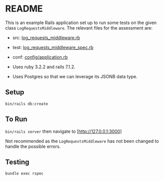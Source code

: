 # README

This is an example Rails application set up to run some tests on the given class `LogRequestsMiddleware`.
The relevant files for the assessment are:
- src: [log_requests_middleware.rb](lib/middleware/log_requests_middleware.rb)
- test: [log_requests_middleware_spec.rb](spec/lib/middleware/log_requests_middleware_spec.rb)
- conf: [config/application.rb](config/application.rb)

- Uses ruby 3.2.2 and rails 7.1.2.
- Uses Postgres so that we can leverage its JSONB data type.

## Setup

`bin/rails db:create`

## To Run

`bin/rails server` then navigate to [http://127.0.0.1:3000]

Not recommended as the `LogRequestsMiddleware` has not been changed to handle the possible errors.

## Testing

`bundle exec rspec`
